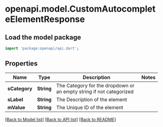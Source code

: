 # openapi.model.CustomAutocompleteElementResponse

## Load the model package
```dart
import 'package:openapi/api.dart';
```

## Properties
Name | Type | Description | Notes
------------ | ------------- | ------------- | -------------
**sCategory** | **String** | The Category for the dropdown or an empty string if not categorized | 
**sLabel** | **String** | The Description of the element | 
**mValue** | **String** | The Unique ID of the element | 

[[Back to Model list]](../README.md#documentation-for-models) [[Back to API list]](../README.md#documentation-for-api-endpoints) [[Back to README]](../README.md)



